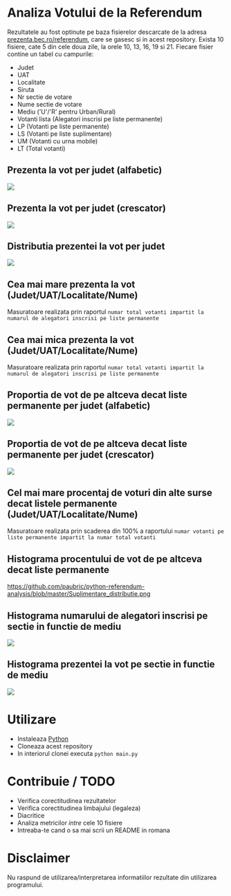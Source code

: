 # Analiza Votului de la Referendum
Rezultatele au fost optinute pe baza fisierelor descarcate de la adresa [prezenta.bec.ro/referendum](prezenta.bec.ro/referendum), care se gasesc si in acest repository. Exista 10 fisiere, cate 5 din cele doua zile, la orele 10, 13, 16, 19 si 21. Fiecare fisier contine un tabel cu campurile: 
- Judet
- UAT
- Localitate
- Siruta
- Nr sectie de votare
- Nume sectie de votare
- Mediu ('U'/'R' pentru Urban/Rural)
- Votanti lista (Alegatori inscrisi pe liste permanente)
- LP (Votanti pe liste permanente)
- LS (Votanti pe liste suplimentare)
- UM (Votanti cu urna mobile)
- LT (Total votanti)


## Prezenta la vot per judet (alfabetic)
![](https://github.com/paubric/python-referendum-analysis/blob/master/Prezenta_alfabetic.png)
## Prezenta la vot per judet (crescator)
![](https://github.com/paubric/python-referendum-analysis/blob/master/Prezenta_crescator.png)
## Distributia prezentei la vot per judet
![](https://github.com/paubric/python-referendum-analysis/blob/master/Prezenta_distributie.png)
## Cea mai mare prezenta la vot (Judet/UAT/Localitate/Nume)
Masuratoare realizata prin raportul `numar total votanti impartit la numarul de alegatori inscrisi pe liste permanente`
## Cea mai mica prezenta la vot (Judet/UAT/Localitate/Nume)
Masuratoare realizata prin raportul `numar total votanti impartit la numarul de alegatori inscrisi pe liste permanente`
## Proportia de vot de pe altceva decat liste permanente per judet (alfabetic)
![](https://github.com/paubric/python-referendum-analysis/blob/master/Suplimentare_alfabetic.png)
## Proportia de vot de pe altceva decat liste permanente per judet (crescator)
![](https://github.com/paubric/python-referendum-analysis/blob/master/Suplimentare_crescator.png)
## Cel mai mare procentaj de voturi din alte surse decat listele permanente (Judet/UAT/Localitate/Nume)
Masuratoare realizata prin scaderea din 100% a raportului `numar votanti pe liste permanente impartit la numar total votanti`
## Histograma procentului de vot de pe altceva decat liste permanente
https://github.com/paubric/python-referendum-analysis/blob/master/Suplimentare_distributie.png
## Histograma numarului de alegatori inscrisi pe sectie in functie de mediu
![](https://github.com/paubric/python-referendum-analysis/blob/master/Inscrisi_mediu.png)
## Histograma prezentei la vot pe sectie in functie de mediu
![](https://github.com/paubric/python-referendum-analysis/blob/master/Prezenta_mediu.png)

# Utilizare 
- Instaleaza [Python](https://realpython.com/installing-python/)
- Cloneaza acest repository
- In interiorul clonei executa `python main.py`

# Contribuie / TODO
- Verifica corectitudinea rezultatelor
- Verifica corectitudinea limbajului (legaleza)
- Diacritice
- Analiza metricilor *intre* cele 10 fisiere
- Intreaba-te cand o sa mai scrii un README in romana

# Disclaimer
Nu raspund de utilizarea/interpretarea informatiilor rezultate din utilizarea programului.

